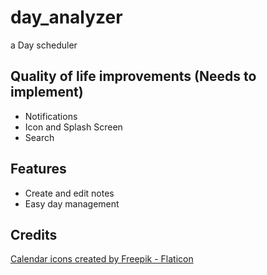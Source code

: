 # day_analyzer

a Day scheduler

## Quality of life improvements (Needs to implement)

- Notifications
- Icon and Splash Screen
- Search

## Features

- Create and edit notes
- Easy day management

## Credits

<a href="https://www.flaticon.com/free-icons/calendar" title="calendar icons">Calendar icons created by Freepik - Flaticon</a>

